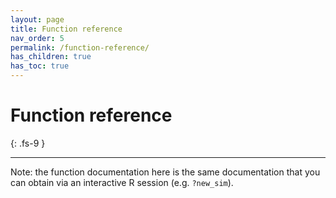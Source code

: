 ```yaml
---
layout: page
title: Function reference
nav_order: 5
permalink: /function-reference/
has_children: true
has_toc: true
---
```


# Function reference
{: .fs-9 }

---

Note: the function documentation here is the same documentation that you can obtain via an interactive R session (e.g. `?new_sim`).
